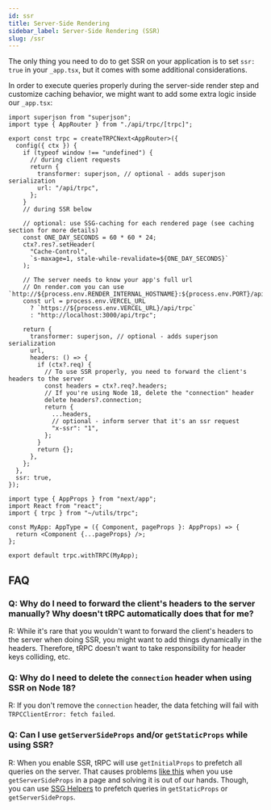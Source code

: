 ```yaml
---
id: ssr
title: Server-Side Rendering
sidebar_label: Server-Side Rendering (SSR)
slug: /ssr
---
```


The only thing you need to do to get SSR on your application is to set `ssr: true` in your `_app.tsx`, but it comes with some additional considerations.

In order to execute queries properly during the server-side render step and customize caching behavior, we might want to add some extra logic inside our `_app.tsx`:

```tsx title='utils/trpc.ts'
import superjson from "superjson";
import type { AppRouter } from "./api/trpc/[trpc]";

export const trpc = createTRPCNext<AppRouter>({
  config({ ctx }) {
    if (typeof window !== "undefined") {
      // during client requests
      return {
        transformer: superjson, // optional - adds superjson serialization
        url: "/api/trpc",
      };
    }
    // during SSR below

    // optional: use SSG-caching for each rendered page (see caching section for more details)
    const ONE_DAY_SECONDS = 60 * 60 * 24;
    ctx?.res?.setHeader(
      "Cache-Control",
      `s-maxage=1, stale-while-revalidate=${ONE_DAY_SECONDS}`
    );

    // The server needs to know your app's full url
    // On render.com you can use `http://${process.env.RENDER_INTERNAL_HOSTNAME}:${process.env.PORT}/api/trpc`
    const url = process.env.VERCEL_URL
      ? `https://${process.env.VERCEL_URL}/api/trpc`
      : "http://localhost:3000/api/trpc";

    return {
      transformer: superjson, // optional - adds superjson serialization
      url,
      headers: () => {
        if (ctx?.req) {
          // To use SSR properly, you need to forward the client's headers to the server
          const headers = ctx?.req?.headers;
          // If you're using Node 18, delete the "connection" header
          delete headers?.connection;
          return {
            ...headers,
            // optional - inform server that it's an ssr request
            "x-ssr": "1",
          };
        }
        return {};
      },
    };
  },
  ssr: true,
});
```

```tsx title='pages/_app.tsx'
import type { AppProps } from "next/app";
import React from "react";
import { trpc } from "~/utils/trpc";

const MyApp: AppType = ({ Component, pageProps }: AppProps) => {
  return <Component {...pageProps} />;
};

export default trpc.withTRPC(MyApp);
```

## FAQ

### Q: Why do I need to forward the client's headers to the server manually? Why doesn't tRPC automatically does that for me?

R: While it's rare that you wouldn't want to forward the client's headers to the server when doing SSR, you might want to add things dynamically in the headers. Therefore, tRPC doesn't want to take responsibility for header keys colliding, etc.

### Q: Why do I need to delete the `connection` header when using SSR on Node 18?

R: If you don't remove the `connection` header, the data fetching will fail with `TRPCClientError: fetch failed`.

### Q: Can I use `getServerSideProps` and/or `getStaticProps` while using SSR?

R: When you enable SSR, tRPC will use `getInitialProps` to prefetch all queries on the server. That causes problems [like this](https://github.com/trpc/trpc/issues/596) when you use `getServerSideProps` in a page and solving it is out of our hands. Though, you can use [SSG Helpers](ssg-helpers) to prefetch queries in `getStaticProps` or `getServerSideProps`.

